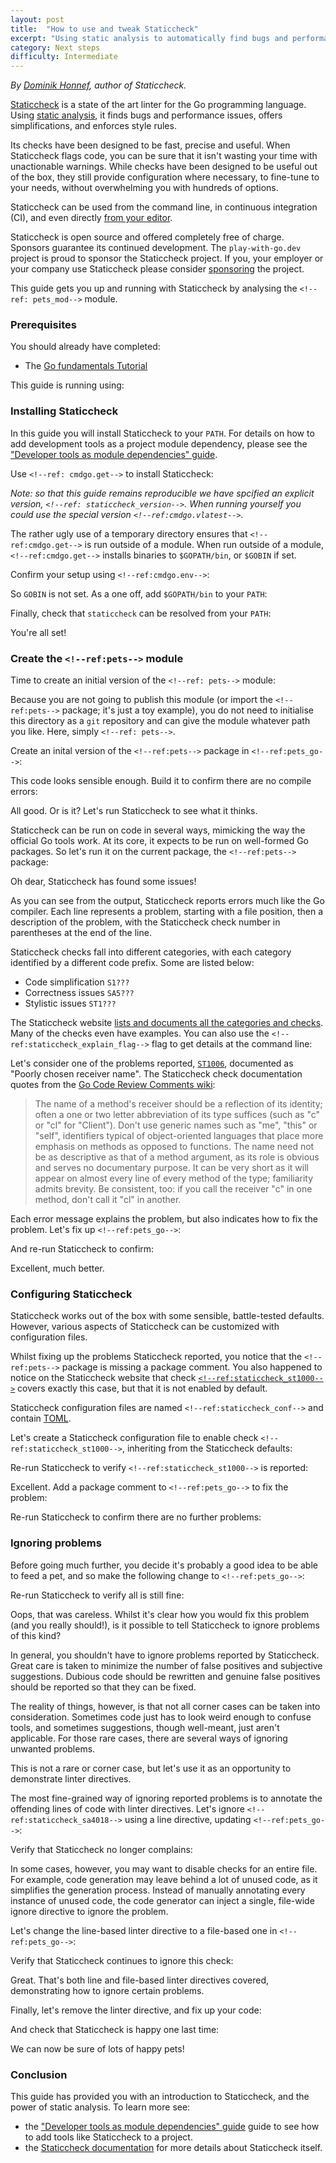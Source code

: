 ```yaml
---
layout: post
title:  "How to use and tweak Staticcheck"
excerpt: "Using static analysis to automatically find bugs and performance optimizations."
category: Next steps
difficulty: Intermediate
---
```


_By [Dominik Honnef](https://dominik.honnef.co/), author of Staticcheck._

[Staticcheck](https://staticcheck.io/) is a state of the art linter for the Go programming language. Using [static
analysis](https://en.wikipedia.org/wiki/Static_program_analysis), it finds bugs and performance issues, offers
simplifications, and enforces style rules.

Its checks have been designed to be fast, precise and useful. When Staticcheck flags code, you can be sure that it isn't
wasting your time with unactionable warnings. While checks have been designed to be useful out of the box, they still
provide configuration where necessary, to fine-tune to your needs, without overwhelming you with hundreds of options.

Staticcheck can be used from the command line, in continuous integration (CI), and even directly [from your
editor](https://github.com/golang/tools/blob/master/gopls/doc/settings.md#staticcheck-boolean).

Staticcheck is open source and offered completely free of charge. Sponsors guarantee its continued development. The
`play-with-go.dev` project is proud to sponsor the Staticcheck project. If you, your employer or your company use
Staticcheck please consider [sponsoring](https://github.com/sponsors/dominikh) the project.

This guide gets you up and running with Staticcheck by analysing the `<!--ref: pets_mod-->` module.

### Prerequisites

You should already have completed:

* The [Go fundamentals Tutorial](/go-fundamentals_go115_en)

This guide is running using:

<!--step: goversion-->

### Installing Staticcheck

In this guide you will install Staticcheck to your `PATH`. For details on how to add development tools as a project
module dependency, please see the ["Developer tools as module dependencies" guide](/tools-as-dependencies_go115_en).

Use `<!--ref: cmdgo.get-->` to install Staticcheck:

<!--step: staticcheck_install-->

_Note: so that this guide remains reproducible we have spcified an explicit version, `<!--ref: staticcheck_version-->`.
When running yourself you could use the special version `<!--ref:cmdgo.vlatest-->`._

The rather ugly use of a temporary directory ensures that `<!--ref:cmdgo.get-->` is run outside of a module. When run
outside of a module, `<!--ref:cmdgo.get-->` installs binaries to `$GOPATH/bin`, or `$GOBIN` if set.

Confirm your setup using `<!--ref:cmdgo.env-->`:

<!--step: go_env_gopath-->

So `GOBIN` is not set. As a one off, add `$GOPATH/bin` to your `PATH`:

<!--step: path_add_gopath_bin-->

Finally, check that `staticcheck` can be resolved from your `PATH`:

<!--step: staticcheck_check_on_path-->

You're all set!

### Create the `<!--ref:pets-->` module

Time to create an initial version of the `<!--ref: pets-->` module:

<!--step: pets_init-->

Because you are not going to publish this module (or import the `<!--ref:pets-->` package; it's just a toy
example), you do not need to initialise this directory as a `git` repository and can give the module whatever path you
like. Here, simply `<!--ref: pets-->`.

Create an inital version of the `<!--ref:pets-->` package in `<!--ref:pets_go-->`:

<!--step: pets_go_initial-->

This code looks sensible enough. Build it to confirm there are no compile errors:

<!--step: pets_build_initial-->

All good. Or is it? Let's run Staticcheck to see what it thinks.

Staticcheck can be run on code in several ways, mimicking the way the official Go tools work. At its core, it expects to
be run on well-formed Go packages. So let's run it on the current package, the `<!--ref:pets-->` package:

<!--step: pets_staticcheck_initial-->

Oh dear, Staticcheck has found some issues!

As you can see from the output, Staticcheck reports errors much like the Go compiler. Each line represents a problem,
starting with a file position, then a description of the problem, with the Staticcheck check number in parentheses at the
end of the line.

Staticcheck checks fall into different categories, with each category identified by a different code prefix. Some are
listed below:

* Code simplification `S1???`
* Correctness issues `SA5???`
* Stylistic issues `ST1???`

The Staticcheck website [lists and documents all the categories and checks](https://staticcheck.io/docs/checks). Many of
the checks even have examples. You can also use the `<!--ref:staticcheck_explain_flag-->` flag to get details at the command
line:

<!--step: staticcheck_explain-->

Let's consider one of the problems reported, [`ST1006`](https://staticcheck.io/docs/checks#ST1006), documented as "Poorly
chosen receiver name". The Staticcheck check documentation quotes from the [Go Code Review Comments
wiki](https://github.com/golang/go/wiki/CodeReviewComments):

> The name of a method's receiver should be a reflection of its
identity; often a one or two letter abbreviation of its type
suffices (such as "c" or "cl" for "Client"). Don't use generic
names such as "me", "this" or "self", identifiers typical of
object-oriented languages that place more emphasis on methods as
opposed to functions. The name need not be as descriptive as that
of a method argument, as its role is obvious and serves no
documentary purpose. It can be very short as it will appear on
almost every line of every method of the type; familiarity admits
brevity. Be consistent, too: if you call the receiver "c" in one
method, don't call it "cl" in another.

Each error message explains the problem, but also indicates how to fix the problem. Let's fix up `<!--ref:pets_go-->`:

<!--step:pets_go_fixed-->

And re-run Staticcheck to confirm:

<!--step:pets_staticcheck_fixed-->

Excellent, much better.

### Configuring Staticcheck

Staticcheck works out of the box with some sensible, battle-tested defaults. However, various aspects of Staticcheck can
be customized with configuration files.

Whilst fixing up the problems Staticcheck reported, you notice that the `<!--ref:pets-->` package is missing a package
comment. You also happened to notice on the Staticcheck website that check
[`<!--ref:staticcheck_st1000-->`](https://staticcheck.io/docs/checks#<!--ref:staticcheck_st1000-->) covers exactly this
case, but that it is not enabled by default.

Staticcheck configuration files are named `<!--ref:staticcheck_conf-->` and contain
[TOML](https://github.com/toml-lang/toml).

Let's create a Staticcheck configuration file to enable check `<!--ref:staticcheck_st1000-->`, inheriting from the
Staticcheck defaults:

<!--step: staticcheck_config_initial-->

Re-run Staticcheck to verify `<!--ref:staticcheck_st1000-->` is reported:

<!--step: pets_staticcheck_st1000_enabled-->

Excellent. Add a package comment to `<!--ref:pets_go-->` to fix the problem:


<!--step: pets_go_with_package_comment-->

Re-run Staticcheck to confirm there are no further problems:

<!--step: pets_staticcheck_st1000_fixed-->


### Ignoring problems

Before going much further, you decide it's probably a good idea to be able to feed a pet, and so make the following
change to `<!--ref:pets_go-->`:

<!--step: pets_go_feed-->

Re-run Staticcheck to verify all is still fine:

<!--step: pets_staticcheck_check_feed-->

Oops, that was careless. Whilst it's clear how you would fix this problem (and you really should!), is it possible to
tell Staticcheck to ignore problems of this kind?

In general, you shouldn't have to ignore problems reported by Staticcheck. Great care is taken to minimize the number of
false positives and subjective suggestions. Dubious code should be rewritten and genuine false positives should be
reported so that they can be fixed.

The reality of things, however, is that not all corner cases can be taken into consideration. Sometimes code just has to
look weird enough to confuse tools, and sometimes suggestions, though well-meant, just aren't applicable. For those rare
cases, there are several ways of ignoring unwanted problems.

This is not a rare or corner case, but let's use it as an opportunity to demonstrate linter directives.

The most fine-grained way of ignoring reported problems is to annotate the offending lines of code with linter directives. Let's
ignore `<!--ref:staticcheck_sa4018-->` using a line directive, updating `<!--ref:pets_go-->`:

<!--step: pets_go_ignore_sa4018-->

Verify that Staticcheck no longer complains:

<!--step: pets_staticcheck_check_sa4018_ignored-->

In some cases, however, you may want to disable checks for an entire file. For example, code generation may leave behind
a lot of unused code, as it simplifies the generation process. Instead of manually annotating every instance of unused
code, the code generator can inject a single, file-wide ignore directive to ignore the problem.

Let's change the line-based linter directive to a file-based one in `<!--ref:pets_go-->`:

<!--step: pets_go_file_ignore_sa4018-->

Verify that Staticcheck continues to ignore this check:

<!--step: pets_staticcheck_check_sa4018_still_ignored-->

Great. That's both line and file-based linter directives covered, demonstrating how to ignore certain problems.

Finally, let's remove the linter directive, and fix up your code:

<!--step: pets_go_final-->

And check that Staticcheck is happy one last time:

<!--step: pets_staticcheck_final-->

We can now be sure of lots of happy pets!

### Conclusion

This guide has provided you with an introduction to Staticcheck, and the power of static analysis. To learn more see:

* the ["Developer tools as module dependencies" guide](/tools-as-dependencies_go115_en) guide to see how to add tools
  like Staticcheck to a project.
* the [Staticcheck documentation](https://staticcheck.io/docs) for more details about Staticcheck itself.






